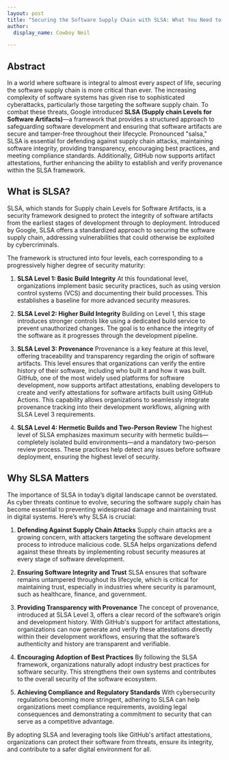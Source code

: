 ```yaml
---
layout: post
title: "Securing the Software Supply Chain with SLSA: What You Need to Know"
author:
  display_name: Cowboy Neil

---
```


## Abstract
In a world where software is integral to almost every aspect of life, securing the software supply chain is more critical than ever. The increasing complexity of software systems has given rise to sophisticated cyberattacks, particularly those targeting the software supply chain. To combat these threats, Google introduced **SLSA (Supply chain Levels for Software Artifacts)**—a framework that provides a structured approach to safeguarding software development and ensuring that software artifacts are secure and tamper-free throughout their lifecycle. Pronounced "salsa," SLSA is essential for defending against supply chain attacks, maintaining software integrity, providing transparency, encouraging best practices, and meeting compliance standards. Additionally, GitHub now supports artifact attestations, further enhancing the ability to establish and verify provenance within the SLSA framework.

## What is SLSA?

SLSA, which stands for Supply chain Levels for Software Artifacts, is a security framework designed to protect the integrity of software artifacts from the earliest stages of development through to deployment. Introduced by Google, SLSA offers a standardized approach to securing the software supply chain, addressing vulnerabilities that could otherwise be exploited by cybercriminals.

The framework is structured into four levels, each corresponding to a progressively higher degree of security maturity:

1. **SLSA Level 1: Basic Build Integrity**
   At this foundational level, organizations implement basic security practices, such as using version control systems (VCS) and documenting their build processes. This establishes a baseline for more advanced security measures.

2. **SLSA Level 2: Higher Build Integrity**
   Building on Level 1, this stage introduces stronger controls like using a dedicated build service to prevent unauthorized changes. The goal is to enhance the integrity of the software as it progresses through the development pipeline.

3. **SLSA Level 3: Provenance**
   Provenance is a key feature at this level, offering traceability and transparency regarding the origin of software artifacts. This level ensures that organizations can verify the entire history of their software, including who built it and how it was built. GitHub, one of the most widely used platforms for software development, now supports artifact attestations, enabling developers to create and verify attestations for software artifacts built using GitHub Actions. This capability allows organizations to seamlessly integrate provenance tracking into their development workflows, aligning with SLSA Level 3 requirements.

4. **SLSA Level 4: Hermetic Builds and Two-Person Review**
   The highest level of SLSA emphasizes maximum security with hermetic builds—completely isolated build environments—and a mandatory two-person review process. These practices help detect any issues before software deployment, ensuring the highest level of security.

## Why SLSA Matters

The importance of SLSA in today’s digital landscape cannot be overstated. As cyber threats continue to evolve, securing the software supply chain has become essential to preventing widespread damage and maintaining trust in digital systems. Here’s why SLSA is crucial:


1. **Defending Against Supply Chain Attacks**
   Supply chain attacks are a growing concern, with attackers targeting the software development process to introduce malicious code. SLSA helps organizations defend against these threats by implementing robust security measures at every stage of software development.

2. **Ensuring Software Integrity and Trust**
   SLSA ensures that software remains untampered throughout its lifecycle, which is critical for maintaining trust, especially in industries where security is paramount, such as healthcare, finance, and government.

3. **Providing Transparency with Provenance**
   The concept of provenance, introduced at SLSA Level 3, offers a clear record of the software’s origin and development history. With GitHub's support for artifact attestations, organizations can now generate and verify these attestations directly within their development workflows, ensuring that the software’s authenticity and history are transparent and verifiable.

4. **Encouraging Adoption of Best Practices**
   By following the SLSA framework, organizations naturally adopt industry best practices for software security. This strengthens their own systems and contributes to the overall security of the software ecosystem.

5. **Achieving Compliance and Regulatory Standards**
   With cybersecurity regulations becoming more stringent, adhering to SLSA can help organizations meet compliance requirements, avoiding legal consequences and demonstrating a commitment to security that can serve as a competitive advantage.

By adopting SLSA and leveraging tools like GitHub's artifact attestations, organizations can protect their software from threats, ensure its integrity, and contribute to a safer digital environment for all.
